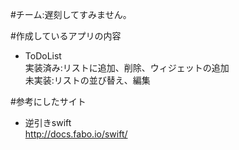 #チーム:遅刻してすみません。

#作成しているアプリの内容
* ToDoList  
	実装済み:リストに追加、削除、ウィジェットの追加  
	未実装:リストの並び替え、編集

#参考にしたサイト
* 逆引きswift  
	<http://docs.fabo.io/swift/>